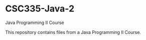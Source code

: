# CSC335-Java-2
Java Programming II Course

This repository contains files from a Java Programming II Course.
